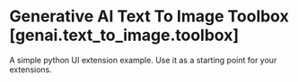 # Generative AI Text To Image Toolbox [genai.text_to_image.toolbox]

A simple python UI extension example. Use it as a starting point for your extensions.
